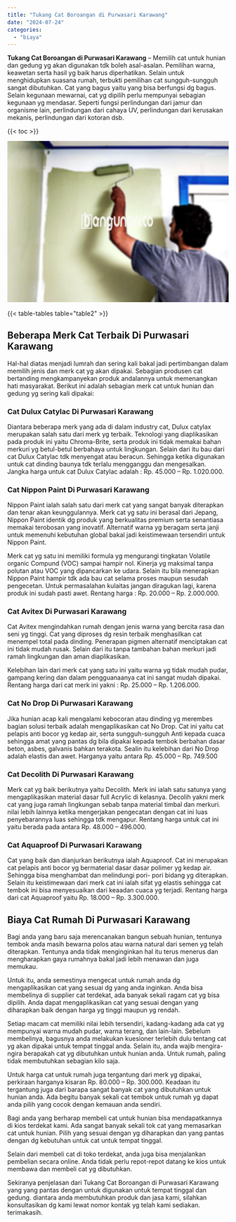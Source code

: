 ```yaml
---
title: "Tukang Cat Boroangan di Purwasari Karawang"
date: "2024-07-24"
categories: 
  - "biaya"
---
```


**Tukang Cat Boroangan di Purwasari Karawang** – Memilih cat untuk hunian dan gedung yg akan digunakan tdk boleh asal-asalan. Pemilihan warna, keawetan serta hasil yg baik harus diperhatikan. Selain untuk menghidupkan suasana rumah, terbukti pemilihan cat sungguh-sungguh sangat dibutuhkan. Cat yang bagus yaitu yang bisa berfungsi dg bagus. Selain kegunaan mewarnai, cat yg dipilih perlu mempunyai sebagian kegunaan yg mendasar. Seperti fungsi perlindungan dari jamur dan organisme lain, perlindungan dari cahaya UV, perlindungan dari kerusakan mekanis, perlindungan dari kotoran dsb.

{{< toc >}}

![Tukang Cat Boroangan di Purwasari Karawang](/images/jasa-cat-murah18.png)

{{< table-tables table="table2" >}}

## Beberapa Merk Cat Terbaik Di Purwasari Karawang

Hal-hal diatas menjadi lumrah dan sering kali bakal jadi pertimbangan dalam memilih jenis dan merk cat yg akan dipakai. Sebagian produsen cat bertanding mengkampanyekan produk andalannya untuk memenangkan hati masyarakat. Berikut ini adalah sebagian merk cat untuk hunian dan gedung yg sering kali dipakai:

### Cat Dulux Catylac Di Purwasari Karawang

Diantara beberapa merk yang ada di dalam industry cat, Dulux catylax merupakan salah satu dari merk yg terbaik. Teknologi yang diaplikasikan pada produk ini yaitu Chroma-Brite, serta produk ini tidak memakai bahan merkuri yg betul-betul berbahaya untuk lingkungan. Selain dari itu bau dari cat Dulux Catylac tdk menyengat atau beracun. Sehingga ketika digunakan untuk cat dinding baunya tdk terlalu mengganggu dan mengesalkan. Jangka harga untuk cat Dulux Catylac adalah : Rp. 45.000 – Rp. 1.020.000.

### Cat Nippon Paint Di Purwasari Karawang

Nippon Paint ialah salah satu dari merk cat yang sangat banyak diterapkan dan tenar akan keunggulannya. Merk cat yg satu ini berasal dari Jepang, Nippon Paint identik dg produk yang berkualitas premium serta senantiasa memakai terobosan yang inovatif. Alternatif warna yg beragam serta janji untuk memenuhi kebutuhan global bakal jadi keistimewaan tersendiri untuk Nippon Paint.

Merk cat yg satu ini memiliki formula yg mengurangi tingkatan Volatile organic Compund (VOC) sampai hampir nol. Kinerja yg maksimal tanpa polutan atau VOC yang dipancarkan ke udara. Selain itu bila menerapkan Nippon Paint hampir tdk ada bau cat selama proses maupun sesudah pengecetan. Untuk permasalahan kulaitas jangan diragukan lagi, karena produk ini sudah pasti awet. Rentang harga : Rp. 20.000 – Rp. 2.000.000.

### Cat Avitex Di Purwasari Karawang

Cat Avitex mengindahkan rumah dengan jenis warna yang bercita rasa dan seni yg tinggi. Cat yang diproses dg resin terbaik menghasilkan cat menempel total pada dinding. Penerapan pigmen alternatif menciptakan cat ini tidak mudah rusak. Selain dari itu tanpa tambahan bahan merkuri jadi ramah lingkungan dan aman diaplikasikan.

Kelebihan lain dari merk cat yang satu ini yaitu warna yg tidak mudah pudar, gampang kering dan dalam pengguanaanya cat ini sangat mudah dipakai. Rentang harga dari cat merk ini yakni : Rp. 25.000 – Rp. 1.206.000.

### Cat No Drop Di Purwasari Karawang

Jika hunian acap kali mengalami kebocoran atau dinding yg merembes bagian solusi terbaik adalah mengaplikasikan cat No Drop. Cat ini yaitu cat pelapis anti bocor yg kedap air, serta sungguh-sungguh Anti kepada cuaca sehingga amat yang pantas dg bila dipakai kepada tembok berbahan dasar beton, asbes, galvanis bahkan terakota. Sealin itu kelebihan dari No Drop adalah elastis dan awet. Harganya yaitu antara Rp. 45.000 – Rp. 749.500

### Cat Decolith Di Purwasari Karawang

Merk cat yg baik berikutnya yaitu Decolith. Merk ini ialah satu satunya yang mengaplikasikan material dasar full Acrylic di kelasnya. Decolih yakni merk cat yang juga ramah lingkungan sebab tanpa material timbal dan merkuri. nilai lebih lainnya ketika mengerjakan pengecatan dengan cat ini luas penyebarannya luas sehingga tdk mengapur. Rentang harga untuk cat ini yaitu berada pada antara Rp. 48.000 – 496.000.

### Cat Aquaproof Di Purwasari Karawang

Cat yang baik dan dianjurkan berikutnya ialah Aquaproof. Cat ini merupakan cat pelapis anti bocor yg bermaterial dasar dasar polimer yg kedap air. Sehingga bisa menghambat dan melindungi pori- pori bidang yg diterapkan. Selain itu keistimewaan dari merk cat ini ialah sifat yg elastis sehingga cat tembok ini bisa menyesuaikan dari keaadan cuaca yg terjadi. Rentang harga dari cat Aquaproof yaitu Rp. 18.000 – Rp. 3.300.000.

## Biaya Cat Rumah Di Purwasari Karawang

Bagi anda yang baru saja merencanakan bangun sebuah hunian, tentunya tembok anda masih bewarna polos atau warna natural dari semen yg telah diterapkan. Tentunya anda tidak menginginkan hal itu terus menerus dan mengharapkan gaya rumahnya bakal jadi lebih menawan dan juga memukau.

Untuk itu, anda semestinya mengecat untuk rumah anda dg mengaplikasikan cat yang sesuai dg yang anda inginkan. Anda bisa membelinya di supplier cat terdekat, ada banyak sekali ragam cat yg bisa dipilih. Anda dapat mengaplikasikan cat yang sesuai dengan yang diharapkan baik dengan harga yg tinggi maupun yg rendah.

Setiap macam cat memiliki nilai lebih tersendiri, kadang-kadang ada cat yg mempunyai warna mudah pudar, warna terang, dan lain-lain. Sebelum membelinya, bagusnya anda melakukan kuesioner terlebih dulu tentang cat yg akan dipakai untuk tempat tinggal anda. Selain itu, anda wajib mengira-ngira berapakah cat yg dibutuhkan untuk hunian anda. Untuk rumah, paling tidak membutuhkan sebagian kilo saja.

Untuk harga cat untuk rumah juga tergantung dari merk yg dipakai, perkiraan harganya kisaran Rp. 80.000 – Rp. 300.000. Keadaan itu tergantung juga dari barapa sangat banyak cat yang dibutuhkan untuk hunian anda. Ada begitu banyak sekali cat tembok untuk rumah yg dapat anda pilih yang cocok dengan kemauan anda sendiri.

Bagi anda yang berharap membeli cat untuk hunian bisa mendapatkannya di kios terdekat kami. Ada sangat banyak sekali tok cat yang memasarkan cat untuk hunian. Pilih yang sesuai dengan yg diharapkan dan yang pantas dengan dg kebutuhan untuk cat untuk tempat tinggal.

Selain dari membeli cat di toko terdekat, anda juga bisa menjalankan pembelian secara online. Anda tidak perlu repot-repot datang ke kios untuk membawa dan membeli cat yg dibutuhkan.

Sekiranya penjelasan dari Tukang Cat Boroangan di Purwasari Karawang yang yang pantas dengan untuk digunakan untuk tempat tinggal dan gedung. diantara anda membutuhkan produk dan jasa kami, silahkan konsultasikan dg kami lewat nomor kontak yg telah kami sediakan. terimakasih.
